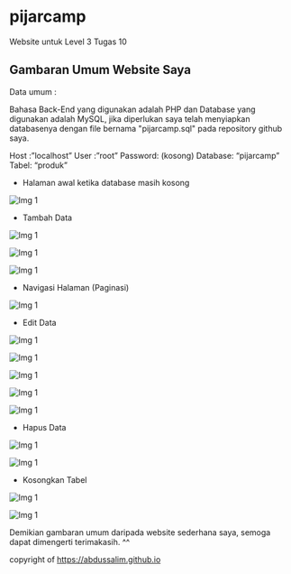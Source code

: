 # pijarcamp
Website untuk Level 3 Tugas 10

## Gambaran Umum Website Saya

Data umum :

Bahasa Back-End yang digunakan adalah PHP dan Database yang digunakan adalah MySQL, jika diperlukan saya telah menyiapkan databasenya dengan file bernama "pijarcamp.sql" pada repository github saya.

Host :”localhost”
User :”root”
Password: (kosong)
Database: “pijarcamp”
Tabel: “produk”

- Halaman awal ketika database masih kosong

![Img 1](images/1-kosong-1.png)

- Tambah Data

![Img 1](images/2-tambah-1.png)

![Img 1](images/2-tambah-2.png)

![Img 1](images/2-tambah-3.png)

- Navigasi Halaman (Paginasi)

![Img 1](images/3-paginasi-1.png)

- Edit Data

![Img 1](images/4-edit-1.png)

![Img 1](images/4-edit-2.png)

![Img 1](images/4-edit-3.png)

![Img 1](images/4-edit-4.png)

![Img 1](images/4-edit-5.png)

- Hapus Data

![Img 1](images/5-hapus-1.png)

![Img 1](images/5-hapus-2.png)

- Kosongkan Tabel

![Img 1](images/6-kosong-1.png)

![Img 1](images/6-kosong-2.png)

Demikian gambaran umum daripada website sederhana saya, semoga dapat dimengerti terimakasih. ^^


copyright of https://abdussalim.github.io
